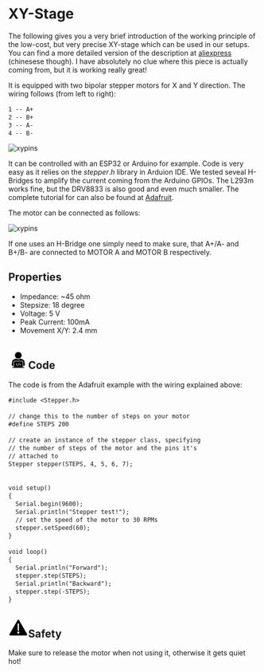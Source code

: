 # XY-Stage

The following gives you a very brief introduction of the working principle of the low-cost, but very precise XY-stage which can be used in our setups. You can find a more detailed version of the description at [aliexpress](https://aliexpress.com/item/Micro-stepping-motor-cross-platform-small-mobile-digital-microscope-XY-axis-table-experiment-two-slide/32790147861.html) (chinesese though).
I have absolutely no clue where this piece is actually coming from, but it is working really great!

It is equipped with two bipolar stepper motors for X and Y direction. The wiring follows (from left to right):

	1 -- A+
	2 -- B+
	3 -- A-
	4 -- B-

![xypins](./images/XYpins.png)

It can be controlled with an ESP32 or Arduino for example. Code is very easy as it relies on the $stepper.h$ library in Arduion IDE. We tested seveal H-Bridges to amplify the current coming from the Arduino GPIOs. The L293m works fine, but the DRV8833 is also good and even much smaller. The complete tutorial for can also be found at [Adafruit](https://learn.adafruit.com/adafruit-drv8833-dc-stepper-motor-driver-breakout-board/stepper-motor-usage).

The motor can be connected as follows:

![xypins](./images/XY_Stage_v0_Schaltplan.png)

If one uses an H-Bridge one simply need to make sure, that A+/A- and B+/B- are connected to MOTOR A and MOTOR B respectively.

## Properties
- Impedance: ~45 ohm
- Stepsize: 18 degree
- Voltage: 5 V
- Peak Current: 100mA
- Movement X/Y: 2.4 mm


## <img src="./images/W.png" width=40>Code
The code is from the Adafruit example with the wiring explained above:

	#include <Stepper.h>

	// change this to the number of steps on your motor
	#define STEPS 200

	// create an instance of the stepper class, specifying
	// the number of steps of the motor and the pins it's
	// attached to
	Stepper stepper(STEPS, 4, 5, 6, 7);


	void setup()
	{
	  Serial.begin(9600);
	  Serial.println("Stepper test!");
	  // set the speed of the motor to 30 RPMs
	  stepper.setSpeed(60);
	}

	void loop()
	{
	  Serial.println("Forward");
	  stepper.step(STEPS);
	  Serial.println("Backward");
	  stepper.step(-STEPS);
	}


## <img src="./images/Y.png" width=40>Safety
Make sure to release the motor when not using it, otherwise it gets quiet hot!
